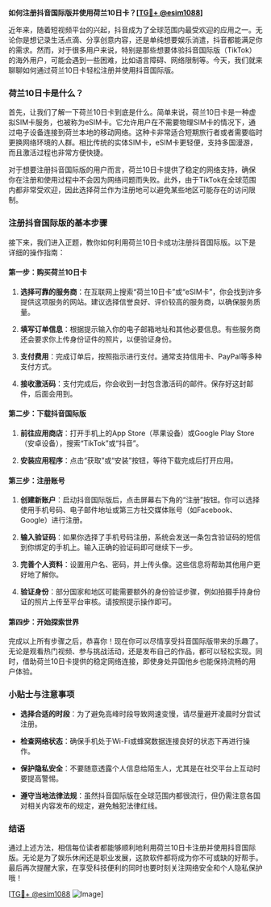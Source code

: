 **如何注册抖音国际版并使用荷兰10日卡？[[TG💪+ @esim1088](https://t.me/s/esim1088)]**

近年来，随着短视频平台的兴起，抖音成为了全球范围内最受欢迎的应用之一。无论你是想记录生活点滴、分享创意内容，还是单纯想要娱乐消遣，抖音都能满足你的需求。然而，对于很多用户来说，特别是那些想要体验抖音国际版（TikTok）的海外用户，可能会遇到一些困难，比如语言障碍、网络限制等。今天，我们就来聊聊如何通过荷兰10日卡轻松注册并使用抖音国际版。

### 荷兰10日卡是什么？

首先，让我们了解一下荷兰10日卡到底是什么。简单来说，荷兰10日卡是一种虚拟SIM卡服务，也被称为eSIM卡。它允许用户在不需要物理SIM卡的情况下，通过电子设备连接到荷兰本地的移动网络。这种卡非常适合短期旅行者或者需要临时更换网络环境的人群。相比传统的实体SIM卡，eSIM卡更轻便，支持多国漫游，而且激活过程也非常方便快捷。

对于想要注册抖音国际版的用户而言，荷兰10日卡提供了稳定的网络支持，确保你在注册和使用过程中不会因为网络问题而失败。此外，由于TikTok在全球范围内都非常受欢迎，因此选择荷兰作为注册地可以避免某些地区可能存在的访问限制。

### 注册抖音国际版的基本步骤

接下来，我们进入正题，教你如何利用荷兰10日卡成功注册抖音国际版。以下是详细的操作指南：

#### 第一步：购买荷兰10日卡

1. **选择可靠的服务商**：在互联网上搜索“荷兰10日卡”或“eSIM卡”，你会找到许多提供这项服务的网站。建议选择信誉良好、评价较高的服务商，以确保服务质量。
   
2. **填写订单信息**：根据提示输入你的电子邮箱地址和其他必要信息。有些服务商还会要求你上传身份证件的照片，以便验证身份。

3. **支付费用**：完成订单后，按照指示进行支付。通常支持信用卡、PayPal等多种支付方式。

4. **接收激活码**：支付完成后，你会收到一封包含激活码的邮件。保存好这封邮件，后面会用到。

#### 第二步：下载抖音国际版

1. **前往应用商店**：打开手机上的App Store（苹果设备）或Google Play Store（安卓设备），搜索“TikTok”或“抖音”。

2. **安装应用程序**：点击“获取”或“安装”按钮，等待下载完成后打开应用。

#### 第三步：注册账号

1. **创建新账户**：启动抖音国际版后，点击屏幕右下角的“注册”按钮。你可以选择使用手机号码、电子邮件地址或第三方社交媒体账号（如Facebook、Google）进行注册。

2. **输入验证码**：如果你选择了手机号码注册，系统会发送一条包含验证码的短信到你绑定的手机上。输入正确的验证码即可继续下一步。

3. **完善个人资料**：设置用户名、密码，并上传头像。这些信息将帮助其他用户更好地了解你。

4. **验证身份**：部分国家和地区可能需要额外的身份验证步骤，例如拍摄手持身份证的照片上传至平台审核。请按照提示操作即可。

#### 第四步：开始探索世界

完成以上所有步骤之后，恭喜你！现在你可以尽情享受抖音国际版带来的乐趣了。无论是观看热门视频、参与挑战活动，还是发布自己的作品，都可以轻松实现。同时，借助荷兰10日卡提供的稳定网络连接，即使身处异国他乡也能保持流畅的用户体验。

### 小贴士与注意事项

- **选择合适的时段**：为了避免高峰时段导致网速变慢，请尽量避开凌晨时分尝试注册。
  
- **检查网络状态**：确保手机处于Wi-Fi或蜂窝数据连接良好的状态下再进行操作。

- **保护隐私安全**：不要随意透露个人信息给陌生人，尤其是在社交平台上互动时要提高警惕。

- **遵守当地法律法规**：虽然抖音国际版在全球范围内都很流行，但仍需注意各国对相关内容发布的规定，避免触犯法律红线。

### 结语

通过上述方法，相信每位读者都能够顺利地利用荷兰10日卡注册并使用抖音国际版。无论是为了娱乐休闲还是职业发展，这款软件都将成为你不可或缺的好帮手。最后再次提醒大家，在享受科技便利的同时也要时刻关注网络安全和个人隐私保护哦！

[[TG💪+ @esim1088](https://t.me/s/esim1088) ![Image](https://i.postimg.cc/4NQfJmqS/Snipaste-2025-05-13-00-14-12.png)]
